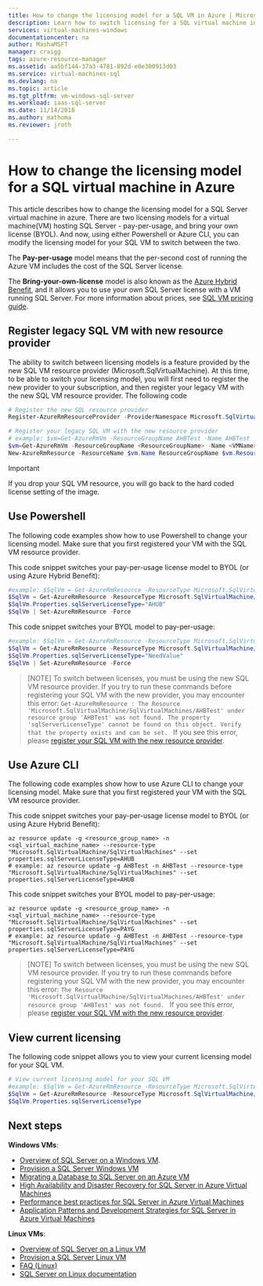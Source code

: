 ```yaml
---
title: How to change the licensing model for a SQL VM in Azure | Microsoft Docs
description: Learn how to switch licensing for a SQL virtual machine in Azure. 
services: virtual-machines-windows
documentationcenter: na
author: MashaMSFT
manager: craigg
tags: azure-resource-manager
ms.assetid: aa5bf144-37a3-4781-892d-e0e300913d03
ms.service: virtual-machines-sql
ms.devlang: na
ms.topic: article
ms.tgt_pltfrm: vm-windows-sql-server
ms.workload: iaas-sql-server
ms.date: 11/14/2018
ms.author: mathoma
ms.reviewer: jroth

---
```

# How to change the licensing model for a SQL virtual machine in Azure
This article describes how to change the licensing model for a SQL Server virtual machine in azure. There are two licensing models for a virtual machine(VM) hosting SQL Server - pay-per-usage, and bring your own license (BYOL). And now, using either Powershell or Azure CLI, you can modify the licensing model for your SQL VM to switch between the two. 

The **Pay-per-usage** model means that the per-second cost of running the Azure VM includes the cost of the SQL Server license.

The **Bring-your-own-license** model is also known as the [Azure Hybrid Benefit](https://azure.microsoft.com/pricing/hybrid-benefit/), and it allows you to use your own SQL Server license with a VM running SQL Server. For more information about prices, see [SQL VM pricing guide](https://docs.microsoft.com/azure/virtual-machines/windows/sql/virtual-machines-windows-sql-server-pricing-guidance).


## Register legacy SQL VM with new resource provider
The ability to switch between licensing models is a feature provided by the new SQL VM resource provider (Microsoft.SqlVirtualMachine). At this time, to be able to switch your licensing model, you will first need to register the new provider to your subscription, and then register your legacy VM with the new SQL VM resource provider. The following code 

```powershell
# Register the new SQL resource provider
Register-AzureRmResourceProvider -ProviderNamespace Microsoft.SqlVirtualMachine

# Register your legacy SQL VM with the new resource provider
# example: $vm=Get-AzureRmVm -ResourceGroupName AHBTest -Name AHBTest​
$vm=Get-AzureRmVm -ResourceGroupName <ResourceGroupName> -Name <VMName>​
New-AzureRmResource -ResourceName $vm.Name ResourceGroupName $vm.ResourceGroupName -Location $vm.Location -ResourceType Microsoft.SqlVirtualMachine/sqlVirtualMachines -Properties @{virtualMachineResourceId=$vm.Id}
```

  >[!IMPORTANT]
  > If you drop your SQL VM resource, you will go back to the hard coded license setting of the image. 

## Use Powershell 
The following code examples show how to use Powershell to change your licensing model. Make sure that you first registered your VM with the SQL VM resource provider. 

This code snippet switches your pay-per-usage license model to BYOL (or using Azure Hybrid Benefit): 
```powershell
#example: $SqlVm = Get-AzureRmResource -ResourceType Microsoft.SqlVirtualMachine/SqlVirtualMachines -ResourceGroupName AHBTest -ResourceName AHBTest
$SqlVm = Get-AzureRmResource -ResourceType Microsoft.SqlVirtualMachine/SqlVirtualMachines -ResourceGroupName <resource_group_name> -ResourceName <VM_name>
$SqlVm.Properties.sqlServerLicenseType="AHUB"
$SqlVm | Set-AzureRmResource -Force 
``` 

This code snippet switches your BYOL model to pay-per-usage:
```powershell
#example: $SqlVm = Get-AzureRmResource -ResourceType Microsoft.SqlVirtualMachine/SqlVirtualMachines -ResourceGroupName AHBTest -ResourceName AHBTest
$SqlVm = Get-AzureRmResource -ResourceType Microsoft.SqlVirtualMachine/SqlVirtualMachines -ResourceGroupName <resource_group_name> -ResourceName <VM_name>
$SqlVm.Properties.sqlServerLicenseType="NeedValue"
$SqlVm | Set-AzureRmResource -Force 
``` 

  >[NOTE]
  > To switch between licenses, you must be using the new SQL VM resource provider. If you try to run these commands before registering your SQL VM with the new provider, you may encounter this error: `Get-AzureRmResource : The Resource 'Microsoft.SqlVirtualMachine/SqlVirtualMachines/AHBTest' under resource group 'AHBTest' was not found. The property 'sqlServerLicenseType' cannot be found on this object. Verify that the property exists and can be set. ` If you see this error, please [register your SQL VM with the new resource provider](#register-legacy-SQL-vm-with-new-SQL-VM-resource-provider). 
 

## Use Azure CLI
The following code examples show how to use Azure CLI to change your licensing model. Make sure that you first registered your VM with the SQL VM resource provider. 

This code snippet switches your pay-per-usage license model to BYOL (or using Azure Hybrid Benefit):
```azurecli
az resource update -g <resource_group_name> -n <sql_virtual_machine_name> --resource-type "Microsoft.SqlVirtualMachine/SqlVirtualMachines" --set properties.sqlServerLicenseType=AHUB
# example: az resource update -g AHBTest -n AHBTest --resource-type "Microsoft.SqlVirtualMachine/SqlVirtualMachines" --set properties.sqlServerLicenseType=AHUB
```

This code snippet switches your BYOL model to pay-per-usage: 
```azurecli
az resource update -g <resource_group_name> -n <sql_virtual_machine_name> --resource-type "Microsoft.SqlVirtualMachine/SqlVirtualMachines" --set properties.sqlServerLicenseType=PAYG
# example: az resource update -g AHBTest -n AHBTest --resource-type "Microsoft.SqlVirtualMachine/SqlVirtualMachines" --set properties.sqlServerLicenseType=PAYG
```

  >[NOTE]
  > To switch between licenses, you must be using the new SQL VM resource provider. If you try to run these commands before registering your SQL VM with the new provider, you may encounter this error: `The Resource 'Microsoft.SqlVirtualMachine/SqlVirtualMachines/AHBTest' under resource group 'AHBTest' was not found. ` If you see this error, please [register your SQL VM with the new resource provider](#register-legacy-SQL-vm-with-new-SQL-VM-resource-provider). 

## View current licensing 

The following code snippet allows you to view your current licensing model for your SQL VM. 

```powershell
# View current licensing model for your SQL VM
#example: $SqlVm = Get-AzureRmResource -ResourceType Microsoft.SqlVirtualMachine/SqlVirtualMachines -ResourceGroupName <resource_group_name> -ResourceName <VM_name>
$SqlVm = Get-AzureRmResource -ResourceType Microsoft.SqlVirtualMachine/SqlVirtualMachines -ResourceGroupName <resource_group_name> -ResourceName <VM_name>
$SqlVm.Properties.sqlServerLicenseType
```

## Next steps

**Windows VMs**:

* [Overview of SQL Server on a Windows VM](virtual-machines-windows-sql-server-iaas-overview.md).
* [Provision a SQL Server Windows VM](virtual-machines-windows-portal-sql-server-provision.md)
* [Migrating a Database to SQL Server on an Azure VM](virtual-machines-windows-migrate-sql.md)
* [High Availability and Disaster Recovery for SQL Server in Azure Virtual Machines](virtual-machines-windows-sql-high-availability-dr.md)
* [Performance best practices for SQL Server in Azure Virtual Machines](virtual-machines-windows-sql-performance.md)
* [Application Patterns and Development Strategies for SQL Server in Azure Virtual Machines](virtual-machines-windows-sql-server-app-patterns-dev-strategies.md)

**Linux VMs**:

* [Overview of SQL Server on a Linux VM](../../linux/sql/sql-server-linux-virtual-machines-overview.md)
* [Provision a SQL Server Linux VM](../../linux/sql/provision-sql-server-linux-virtual-machine.md)
* [FAQ (Linux)](../../linux/sql/sql-server-linux-faq.md)
* [SQL Server on Linux documentation](https://docs.microsoft.com/sql/linux/sql-server-linux-overview)
